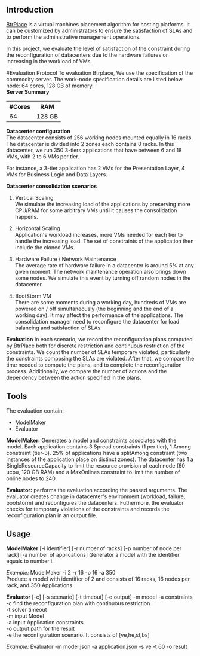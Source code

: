 ## Introduction

[BtrPlace](http://btrp.inria.fr) is a virtual machines placement algorithm for hosting platforms. It can be customized
by administrators to ensure the satisfaction of SLAs and to perform the administrative management operations.

In this project, we evaluate the level of satisfaction of the constraint during the reconfiguration of datacenters due
to the hardware failures or increasing in the workload of VMs.


#Evaluation Protocol
To evaluation Btrplace, We use the specification of the commodity server. The work-node specification details are listed below.
node:  64 cores, 128 GB of memory.   
**Server Summary**
<table>
  <tr>
    <th>#Cores</th>
    <th>RAM</th>
  </tr>
  <tr>
    <td>64</td>
  <td>128 GB</td>
</table>

**Datacenter configuration**   
The datacenter consists of 256 working nodes mounted equally in 16 racks. The datacenter is divided into 2 zones each contains 8 racks. 
In this datacenter, we run 350 3-tiers applications that have between 6 and 18 VMs, with 2 to 6 VMs per tier.

For instance, a 3-tier application has 2 VMs for the Presentation Layer,
4 VMs for Business Logic and Data Layers.


**Datacenter consolidation scenarios**  

1. Vertical Scaling  
We simulate the increasing load of the applications by preserving more CPU/RAM for some arbitrary VMs until it
causes the consolidation happens. 

2. Horizontal Scaling  
Application's workload increases, more VMs needed for each tier to handle the increasing load. The set of constraints of the application then include
the cloned VMs. 

3. Hardware Failure / Network Maintenance  
The average rate of hardware failure in a datacenter is around 5% at any given moment. The network maintenance operation also brings down some nodes.
We simulate this event by turning off random nodes in the datacenter. 

4. BootStorm VM  
There are some moments during a working day, hundreds of VMs are powered on / off simultaneously (the beginning and the end of a working day). It may
affect the performance of the applications. The consolidation manager need to reconfigure the datacenter for load balancing and satisfaction of SLAs.

**Evaluation**
In each scenario, we record the reconfiguration plans computed by BtrPlace both for discrete restriction
and continuous restriction of the constraints. 
We count the number of SLAs temporary violated, particullarly the constraints composing the SLAs are violated.
After that, we compare the time needed to compute the plans, and to
complete the reconfiguration process. Additionally, we compare the number of actions and the dependency between the action
specified in the plans.

## Tools

The evaluation contain:  
* ModelMaker
* Evaluator

**ModelMaker:**  Generates a model and constraints associates with the model. Each application contains 3 Spread constraints (1 per tier), 1 Among constraint (tier-3). 25% of applications have a splitAmong constraint (two instances of the application place on distinct zones). The datacenter has 1 a SingleResourceCapacity to limit the resource provision of each node (60 ucpu, 120 GB RAM) and a MaxOnlines constraint to limit the number of online nodes to 240.

**Evaluator:** performs the evaluation according the passed arguments. The evaluator creates change in datacenter's environment (workload, failure, bootstorm) and reconfigures the datacenters. Futhermore, the evaluator checks for temporary violations of the constraints and records the reconfiguration plan in an output file.


## Usage
**ModelMaker** [-i identifier] [-r number of racks] [-p number of node per rack] [-a number of applications]
Generator a model with the identifier equals to number i.

*Example:* ModelMaker -i 2 -r 16 -p 16 -a 350   
Produce a model with identifier of 2 and consists of 16 racks, 16 nodes per rack, and 350 Applications.

**Evaluator** [-c] [-s scenario] [-t timeout] [-o output] -m model -a constraints  
-c  find the reconfiguration plan with continuous restriction   
-t  solver timeout  
-m  input Model  
-a  input Application constraints  
-o  output path for the result  
-e  the reconfiguration scenario. It consists of [ve,he,sf,bs]  

  *Example:* Evaluator -m model.json -a application.json -s ve -t 60 -o result

